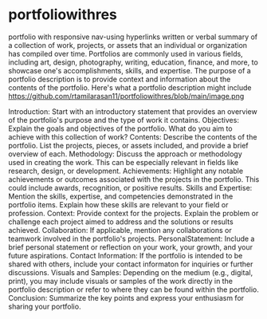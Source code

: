 # portfoliowithres
portfolio with responsive nav-using hyperlinks written or verbal summary of a collection of work, projects, or assets that an individual or organization has compiled over time. Portfolios are commonly used in various fields, including art, design, photography, writing, education, finance, and more, to showcase one's accomplishments, skills, and expertise. The purpose of a portfolio description is to provide context and information about the contents of the portfolio. Here's what a portfolio description might include
https://github.com/rtamilarasan11/portfoliowithres/blob/main/image.png

Introduction: Start with an introductory statement that provides an overview of the portfolio's purpose and the type of work it contains.
Objectives: Explain the goals and objectives of the portfolio. What do you aim to achieve with this collection of work?
Contents: Describe the contents of the portfolio. List the projects, pieces, or assets included, and provide a brief overview of each.
Methodology: Discuss the approach or methodology used in creating the work. This can be especially relevant in fields like research, design, or development.
Achievements: Highlight any notable achievements or outcomes associated with the projects in the portfolio. This could include awards, recognition, or positive results.
Skills and Expertise: Mention the skills, expertise, and competencies demonstrated in the portfolio items. Explain how these skills are relevant to your field or profession.
Context: Provide context for the projects. Explain the problem or challenge each project aimed to address and the solutions or results achieved.
Collaboration: If applicable, mention any collaborations or teamwork involved in the portfolio's projects.
PersonalStatement: Include a brief personal statement or reflection on your work, your growth, and your future aspirations.
Contact Information: If the portfolio is intended to be shared with others, include your contact informaton for inquiries or further discussions.
Visuals and Samples: Depending on the medium (e.g., digital, print), you may include visuals or samples of the work directly in the portfolio description or refer to where they can be found within the portfolio.
Conclusion: Summarize the key points and express your enthusiasm for sharing your portfolio.

